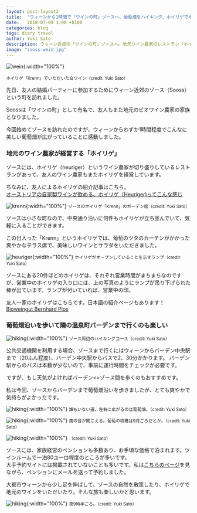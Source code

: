 ```yaml
---
layout: post-layout2
title:  "ウィーンから1時間で「ワインの町」ゾースへ、葡萄畑をハイキング、ホイリゲで地元ワイン"
date:   2018-07-09 1:00 +0100
categories: blog
tags: diary travel
author: Yuki Sato
description: ウィーン近郊の「ワインの町」ゾースへ。地元ワイン農家のレストラン「ホイリゲ」、ハイキングのこと。
image: "sooss-wein.jpg"
---
```

![wein](/img/sooss-wein.jpg){:width="100%"}

<small>ホイリゲ「Krenn」でいただいた白ワイン（credit: Yuki Sato）</small>

先日、友人の結婚パーティーに参加するためにウィーン近郊のゾース（Sooss）という町を訪れました。

Soossは「ワインの町」として有名で、友人もまた地元のビオワイン農家の家族となりました。

今回始めてゾースを訪れたのですが、ウィーンからわずか1時間程度でこんなに美しい葡萄畑が広がっていることに感動しました。

### 地元のワイン農家が経営する「ホイリゲ」

ゾースには、ホイリゲ（heuriger）というワイン農家が切り盛りしているレストランがあって、友人のワイン農家もまたホイリゲを経営しています。

ちなみに、友人によるホイリゲの紹介記事はこちら。    
[オーストリアの自家製ワインが飲める、ホイリゲ（Heuriger)ってこんな感じ](http://manablick.net/1241)

![krenn](/img/krenn.JPG){:width="100%"}
<small>ゾースのホイリゲ「Krenn」のガーデン席（credit: Yuki Sato）</small>

ゾースは小さな町なので、中央通り沿いに何件もホイリゲが立ち並んでいて、気軽に入ることができます。

この日入った「Krenn」というホイリゲでは、葡萄のツタのカーテンがかかった爽やかなテラス席で、美味しいワインとサラダをいただきました。

![heuriger](/img/heuriger.JPG){:width="100%"}
<small>ホイリゲがオープンしていることを示すランプ（credit: Yuki Sato）</small>

ゾースにある20件ほどのホイリゲは、それぞれ営業時間がまちまちなのですが、営業中のホイリゲの入り口には、上の写真のようにランプが吊り下げられた棒が出ています。ランプが付いていれば、営業中の印。

友人一家のホイリゲはこちらです。日本語の紹介ページもあります！    
[Bioweingut Bernhard Plos](http://www.plosweinbergstrasse.at/JA/)

### 葡萄畑沿いを歩いて隣の温泉町バーデンまで行くのも楽しい

![hiking](/img/sooss-hiking.JPG){:width="100%"}
<small>ゾース周辺のハイキングコース（credit: Yuki Sato）</small>

公共交通機関を利用する場合、ゾースまで行くにはウィーンからバーデン中央駅まで（20ふん程度）、バーデン中央駅からバスで2、30分かかります。
バーデン駅からのバスは本数が少ないので、事前に運行時間をチェックが必要です。

ですが、もし天気がよければバーデン<>ゾース間を歩くのもおすすめです。

私は今回、ゾースからバーデンまで葡萄畑沿いを歩きましたが、とても爽やかで気持ちがよかったです。

![hiking](/img/sooss-hiking3.JPG){:width="100%"}
<small>誰もいない道。左右に広がるのは葡萄畑。（credit: Yuki Sato）</small>

![hiking](/img/sooss-hiking1.JPG){:width="100%"}
<small>風の音が聞こえる。葡萄の収穫は9月ごろだとか。（credit: Yuki Sato）</small>

![hiking](/img/sooss-hiking2.JPG){:width="100%"}
<small>（credit: Yuki Sato）</small>

ゾースには、家族経営のペンションも多数あり、お手頃な価格で泊まれます。ツインルームで一泊80ユーロ程度のところが多いです。    
大手予約サイトには掲載されていないことも多いです。私は[こちらのページ](http://www.sooss.at/unterkunft/)を見ながら、ペンションにメールを送って予約しました。

大都市ウィーンから少し足を伸ばして、ゾースの自然を散策したり、ホイリゲで地元のワインをいただいたり。そんな旅も楽しいかと思います。

![hiking](/img/sooss-winery.JPG){:width="100%"}
<small>夜9時半ごろ。（credit: Yuki Sato）</small>
